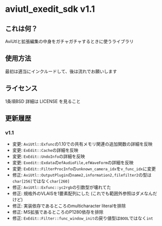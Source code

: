 # aviutl_exedit_sdk v1.1
## これは何？
AviUtlと拡張編集の中身をガチャガチャするときに使うライブラリ

## 使用方法
最初は適当にインクルードして、後は流れでお願いします

## ライセンス
1条項BSD
詳細は LICENSE を見ること

## 更新履歴

### v1.1
- 変更: `AviUtl::Exfunc`の1.10での共有メモリ関連の追加関数の詳細を反映
- 変更: `ExEdit::Cache`の詳細を反映
- 変更: `ExEdit::UndoInfo`の詳細を反映
- 変更: `Exedit::Exdata`の`efAudioFile,efWaveForm`の詳細を反映
- 変更: `ExEdit::FilterProcInfo`の`unknown_camera_idx`を`v_func_idx`に変更
- 修正: `AviUtl::OutputPlugin`の`name2,information2,filefilter2`の型は`char[256]`ではなく`char[260]`
- 修正: `AviUtl::Exfunc::yc2rgb`の引数型が壊れてた
- 修正: 規格外のVLAISを1要素配列にした (これでも範囲外参照はダメなんだけど)
- 修正: 実装依存であるところのmulticharacter literalを排除
- 修正: MS拡張であるところのP1280依存を排除
- 修正: `ExEdit::Filter::func_window_init`の戻り値型は`BOOL`ではなく`int`
